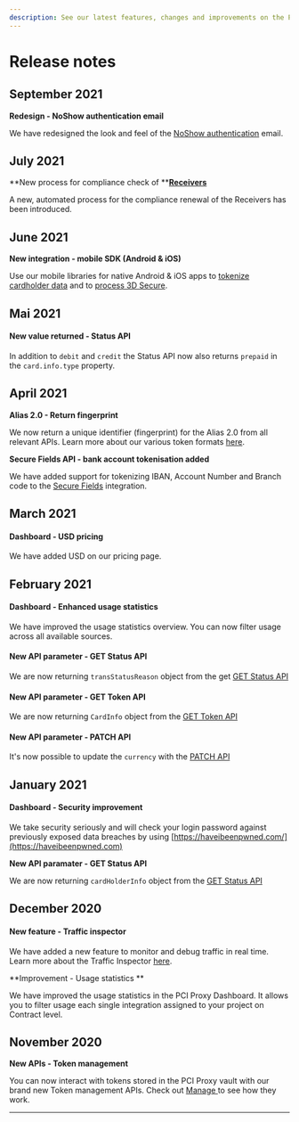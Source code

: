 ```yaml
---
description: See our latest features, changes and improvements on the PCI Proxy platform.
---
```


# Release notes

## September 2021

**Redesign - NoShow authentication email**

We have redesigned the look and feel of the [NoShow authentication](../use-stored-cards/show.md) email.

## July 2021

**New process for compliance check of **[**Receivers**](3rd-party-receiver-validation.md)

A new, automated process for the compliance renewal of the Receivers has been introduced.

## June 2021

**New integration - mobile SDK (Android & iOS)**

Use our mobile libraries for native Android & iOS apps to [tokenize cardholder data](../collect-and-store-cards/mobile-sdk.md) and to [process 3D Secure](../3d-secure-v2/authentication-only/mobile-sdk-3d.md).

## Mai 2021

#### New value returned - Status API

In addition to `debit` and `credit` the Status API now also returns `prepaid` in the `card.info.type` property.

## April 2021

**Alias 2.0 - Return fingerprint**

We now return a unique identifier (fingerprint) for the Alias 2.0 from all relevant APIs. Learn more about our various token formats [here](../resources/token-format.md).

**Secure Fields API - bank account tokenisation added**

We have added support for tokenizing IBAN, Account Number and Branch code to the [Secure Fields](../collect-and-store-cards/capture-iframes/) integration.

## March 2021

#### Dashboard - USD pricing

We have added USD on our pricing page.

## February 2021

#### Dashboard - Enhanced usage statistics

We have improved the usage statistics overview. You can now filter usage across all available sources.

#### New API parameter - GET Status API

We are now returning `transStatusReason` object from the get [GET Status API](../3d-secure-v2/authentication-only/securefields-1/#status-api)

#### New API parameter - GET Token API

We are now returning `CardInfo` object from the [GET Token API](../collect-and-store-cards/capture-iframes/#token)

#### New API parameter - PATCH API

It's now possible to update the `currency` with the [PATCH API](../3d-secure-v2/authentication-only/securefields-1/update-a-transaction.md)

## January 2021

#### Dashboard - Security improvement

We take security seriously and will check your login password against previously exposed data breaches by using [https://haveibeenpwned.com/](https://haveibeenpwned.com)

**New API paramater - GET Status API**

We are now returning `cardHolderInfo` object from the [GET Status API](../3d-secure-v2/authentication-only/securefields-1/#status-api)

## December 2020

#### New feature - Traffic inspector

We have added a new feature to monitor and debug traffic in real time. Learn more about the Traffic Inspector [here](pci-proxy-dashboard/traffic-inspector.md).

\*\*Improvement - Usage statistics \*\*

We have improved the usage statistics in the PCI Proxy Dashboard. It allows you to filter usage each single integration assigned to your project on Contract level.

## November 2020

**New APIs - Token management**

You can now interact with tokens stored in the PCI Proxy vault with our brand new Token management APIs. Check out [Manage ](../use-stored-cards/manage.md)to see how they work.

***

